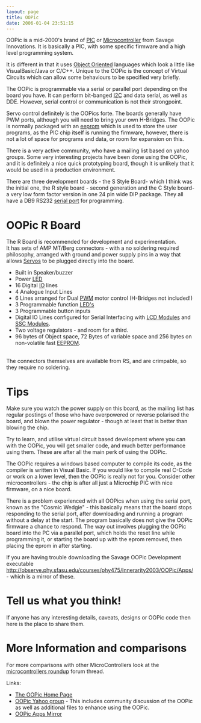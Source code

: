 ```yaml
---
layout: page
title: OOPic
date: 2006-01-04 23:51:15
---
```

OOPic is a mid-2000's brand of <a class="wiki" href="/wiki/pic.html" title="PIC">PIC</a> or <a class="wiki" href="/wiki/microcontroller.html" title="A programmable digital controller">Microcontroller</a> from Savage Innovations. It is basically a PIC, with some specific firmware and a high level programming system.

It is different in that it uses <a class="wiki" href="/wiki/object_oriented.html" title="Object Oriented">Object Oriented</a> languages which look a little like VisualBasic/Java or C/C++. Unique to the OOPic is the concept of Virtual Circuits which can allow some behaviours to be specified very briefly.

The OOPic is programmable via a serial or parallel port depending on the board you have. It can perform bit-banged <a class="wiki" href="/wiki/i2c.html" title="Inter Integrated Circuit bus">I2C</a> and data serial, as well as DDE. However, serial control or communication is not their strongpoint.

Servo control definitely is the OOPics forte. The boards generally have PWM ports, although you will need to bring your own H-Bridges. The OOPic is normally packaged with an <a class="wiki" href="/wiki/eeprom.html" title="Electrically Erasable Programmable ROM">eeprom</a> which is used to store the user programs, as the PIC chip itself is running the firmware, however, there is not a lot of space for programs and data, or room for expansion on this.

There is a very active community, who have a mailing list based on yahoo groups. Some very interesting projects have been done using the OOPic, and it is definitely a nice quick prototyping board, though it is unlikely that it would be used in a production environment.

There are three development boards - the S Style Board- which I think was the initial one, the R style board - second generation and the C Style board- a very low form factor version in one 24 pin wide DIP package.  They all have a DB9 RS232 <a class="wiki" href="/wiki/serial_data_stream.html" title="Serial Data Stream">serial port</a> for programming.

<h1 id="OOPic_R_Board">OOPic R Board</h1>
The R Board is recommended for development and experimentation.
<br/>It has sets of AMP MT/Berg connectors - with a no soldering required philosophy, arranged with ground and power supply pins in a way that allows <a class="wiki" href="/wiki/servo_motor.html" title="A motor with built in positioning control - easily interfaced with digital systems">Servos</a> to be plugged directly into the board.

<ul><li> Built in Speaker/buzzer
</li><li> Power <a class="wiki" href="/wiki/led.html" title="Light Emitting Diode">LED</a>
</li><li> 16 Digital <a class="wiki" href="/wiki/io.html" title="Input Output">IO</a> lines
</li><li> 4 Analogue Input Lines
</li><li> 6 Lines arranged for Dual <a class="wiki" href="/wiki/pwm.html" title="Pulse Width Modulation">PWM</a> motor control (H-Bridges not included!)
</li><li> 3 Programmable function <a class="wiki" href="/wiki/led.html" title="Light Emitting Diode">LED's</a>
</li><li> 3 Programmable button inputs
</li><li> Digital IO Lines configured for Serial Interfacing with <a class="wiki" href="/wiki/lcd.html" title="Liquid Crystal Display">LCD Modules</a> and <a class="wiki" href="/wiki/ssc.html" title="Serial Servo Controller">SSC Modules</a>.
</li><li> Two voltage regulators - and room for a third.
</li><li> 96 bytes of Object space, 72 Bytes of variable space and 256 bytes on non-volatile fast <a class="wiki" href="/wiki/eeprom.html" title="Electrically Erasable Programmable ROM">EEPROM</a>.
</li></ul>
<br/>The connectors themselves are available from RS, and are crimpable, so they require no soldering.

<h1 id="Tips">Tips</h1>
Make sure you watch the power supply on this board, as the mailing list has regular postings of those who have overpowered or reverse polarised the board, and blown the power regulator - though at least that is better than blowing the chip.

Try to learn, and utilise virtual circuit based development where you can with the OOPic, you will get smaller code, and much better performance using them. These are after all the main perk of using the OOPic.

The OOPic requires a windows based computer to compile its code, as the compiler is written in Visual Basic. If you would like to compile real C-Code or work on a lower level, then the OOPic is really not for you. Consider other microcontrollers - the chip is after all just a Microchip PIC with nice firmware, on a nice board.

There is a problem experienced with all OOPics when using the serial port, known as the "Cosmic Wedgie" - this basically means that the board stops responding to the serial port, after downloading and running a program without a delay at the start. The program basically does not give the OOPic firmware a chance to respond. The way out involves plugging the OOPic board into the PC via a parallel port, which holds the reset line while programming it, or starting the board up with the eprom removed, then placing the eprom in after starting.

If you are having trouble downloading the Savage OOPic Development executable  <a href="http://observe.phy.sfasu.edu/courses/phy475/Innerarity2003/OOPic/Apps/" rel="external" target="_blank">http://observe.phy.sfasu.edu/courses/phy475/Innerarity2003/OOPic/Apps/</a> - which is a mirror of these.

<h1 id="Tell_us_what_you_think_">Tell us what you think!</h1>
If anyone has any interesting details, caveats, designs or OOPic code then here is the place to share them.

<h1 id="More_Information_and_comparisons">More Information and comparisons</h1>
For more comparisons with other MicroControllers look at the <a class="wiki" href="/forums/electronics/preferred_microcontrollers.html" rel="">microcontrollers roundup</a> forum thread.

Links:

<ul><li> <a href="http://oopic.com" rel="external" target="_blank">The OOPic Home Page</a>
</li><li> <a href="http://groups.yahoo.com/group/oopic" rel="external" target="_blank">OOPic Yahoo group</a> - This includes community discussion of the OOPic as well as additional files to enhance using the OOPic.
</li><li> <a href="http://observe.phy.sfasu.edu/courses/phy475/Innerarity2003/OOPic/Apps/" rel="external" target="_blank">OOPic Apps Mirror</a>
</li></ul>
